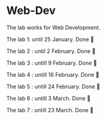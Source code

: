 # Web-Dev
The lab works for Web Development.


The lab 1: until 25 January. Done 💯

The lab 2 : until 2 February. Done 💯

The lab 3 : untill 9 February. Done 💯

The lab 4 : untill 16 February. Done 💯

The lab 5 : untill 24 February. Done 💯

The lab 6 : untill 3 March. Done 💯

The lab 7 : untill 23 March. Done 💯
